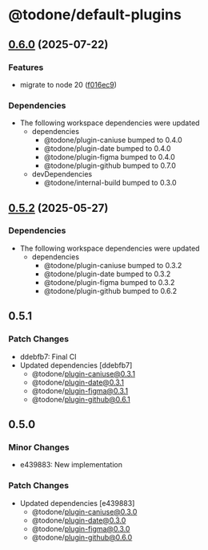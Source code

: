 # @todone/default-plugins

## [0.6.0](https://github.com/cprecioso/todone/compare/default-plugins-v0.5.2...default-plugins-v0.6.0) (2025-07-22)


### Features

* migrate to node 20 ([f016ec9](https://github.com/cprecioso/todone/commit/f016ec96a55e67a4b0b1625be7fed3dbd65f680c))


### Dependencies

* The following workspace dependencies were updated
  * dependencies
    * @todone/plugin-caniuse bumped to 0.4.0
    * @todone/plugin-date bumped to 0.4.0
    * @todone/plugin-figma bumped to 0.4.0
    * @todone/plugin-github bumped to 0.7.0
  * devDependencies
    * @todone/internal-build bumped to 0.3.0

## [0.5.2](https://github.com/cprecioso/todone/compare/default-plugins-v0.5.1...default-plugins-v0.5.2) (2025-05-27)


### Dependencies

* The following workspace dependencies were updated
  * dependencies
    * @todone/plugin-caniuse bumped to 0.3.2
    * @todone/plugin-date bumped to 0.3.2
    * @todone/plugin-figma bumped to 0.3.2
    * @todone/plugin-github bumped to 0.6.2

## 0.5.1

### Patch Changes

- ddebfb7: Final CI
- Updated dependencies [ddebfb7]
  - @todone/plugin-caniuse@0.3.1
  - @todone/plugin-date@0.3.1
  - @todone/plugin-figma@0.3.1
  - @todone/plugin-github@0.6.1

## 0.5.0

### Minor Changes

- e439883: New implementation

### Patch Changes

- Updated dependencies [e439883]
  - @todone/plugin-caniuse@0.3.0
  - @todone/plugin-date@0.3.0
  - @todone/plugin-figma@0.3.0
  - @todone/plugin-github@0.6.0
